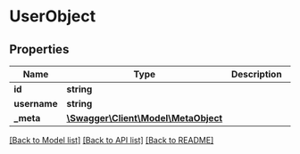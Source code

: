 # UserObject

## Properties
Name | Type | Description | Notes
------------ | ------------- | ------------- | -------------
**id** | **string** |  | 
**username** | **string** |  | 
**_meta** | [**\Swagger\Client\Model\MetaObject**](MetaObject.md) |  | 

[[Back to Model list]](../README.md#documentation-for-models) [[Back to API list]](../README.md#documentation-for-api-endpoints) [[Back to README]](../README.md)


